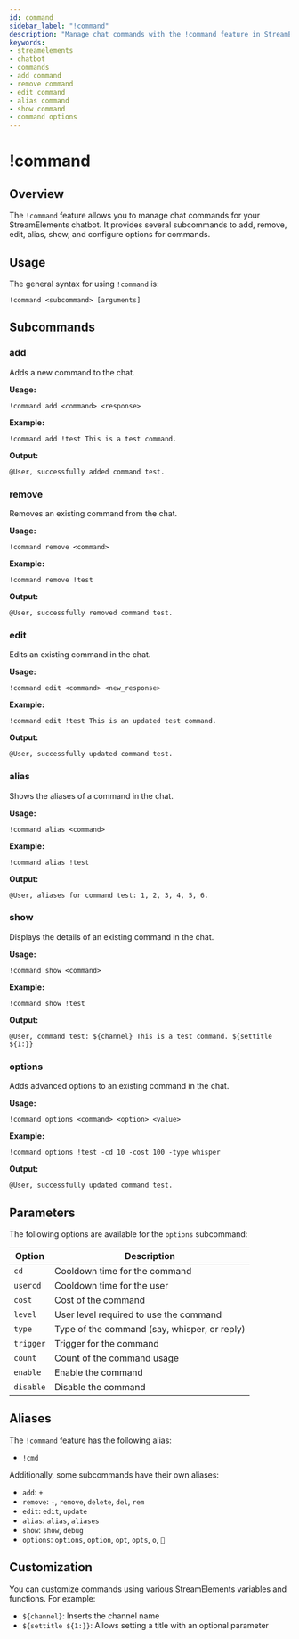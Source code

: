 ```yaml
---
id: command
sidebar_label: "!command"
description: "Manage chat commands with the !command feature in StreamElements chatbot"
keywords:
- streamelements
- chatbot
- commands
- add command
- remove command
- edit command
- alias command
- show command
- command options
---
```


# !command

## Overview

The `!command` feature allows you to manage chat commands for your StreamElements chatbot. It provides several subcommands to add, remove, edit, alias, show, and configure options for commands.

## Usage

The general syntax for using `!command` is:

```
!command <subcommand> [arguments]
```

## Subcommands

### add

Adds a new command to the chat.

**Usage:**
```
!command add <command> <response>
```

**Example:**
```
!command add !test This is a test command.
```

**Output:**
```
@User, successfully added command test.
```

### remove

Removes an existing command from the chat.

**Usage:**
```
!command remove <command>
```

**Example:**
```
!command remove !test
```

**Output:**
```
@User, successfully removed command test.
```

### edit

Edits an existing command in the chat.

**Usage:**
```
!command edit <command> <new_response>
```

**Example:**
```
!command edit !test This is an updated test command.
```

**Output:**
```
@User, successfully updated command test.
```

### alias

Shows the aliases of a command in the chat.

**Usage:**
```
!command alias <command>
```

**Example:**
```
!command alias !test
```

**Output:**
```
@User, aliases for command test: 1, 2, 3, 4, 5, 6.
```

### show

Displays the details of an existing command in the chat.

**Usage:**
```
!command show <command>
```

**Example:**
```
!command show !test
```

**Output:**
```
@User, command test: ${channel} This is a test command. ${settitle ${1:}}
```

### options

Adds advanced options to an existing command in the chat.

**Usage:**
```
!command options <command> <option> <value>
```

**Example:**
```
!command options !test -cd 10 -cost 100 -type whisper
```

**Output:**
```
@User, successfully updated command test.
```

## Parameters

The following options are available for the `options` subcommand:

| Option | Description |
|--------|-------------|
| `cd` | Cooldown time for the command |
| `usercd` | Cooldown time for the user |
| `cost` | Cost of the command |
| `level` | User level required to use the command |
| `type` | Type of the command (say, whisper, or reply) |
| `trigger` | Trigger for the command |
| `count` | Count of the command usage |
| `enable` | Enable the command |
| `disable` | Disable the command |

## Aliases

The `!command` feature has the following alias:
- `!cmd`

Additionally, some subcommands have their own aliases:

- `add`: `+`
- `remove`: `-`, `remove`, `delete`, `del`, `rem`
- `edit`: `edit`, `update`
- `alias`: `alias`, `aliases`
- `show`: `show`, `debug`
- `options`: `options`, `option`, `opt`, `opts`, `o`, `🔧`

## Customization

You can customize commands using various StreamElements variables and functions. For example:

- `${channel}`: Inserts the channel name
- `${settitle ${1:}}`: Allows setting a title with an optional parameter

